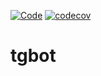 [![Code](https://github.com/LawrE18/tgbot/actions/workflows/code.yaml/badge.svg?branch=master)](https://github.com/LawrE18/tgbot/actions/workflows/code.yaml)
[![codecov](https://codecov.io/gh/LawrE18/tgbot/graph/badge.svg?token=VR20RRDP53)](https://codecov.io/gh/LawrE18/tgbot)
# tgbot
